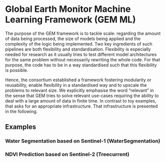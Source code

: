 # Global Earth Monitor Machine Learning Framework (GEM ML)
The purpose of the GEM framework is to tackle scale: regarding the amount of data being processed, the size of models being applied and the complexity of the logic being implemented.
Two key ingredients of such pipelines are both flexibility and standardisation.
Flexibility is especially needed for research as it usually tries to test different model architectures for the same problem without necessarily rewriting the whole code.
For that purpose, the code has to be in a way standardised such that this flexibility is possible.

Hence, the consortium established a framework fostering modularity or reusability, enable flexibility in a standardised way and to upscale the problems to relevant size.
We explicitly emphasise the word “relevant” in the sense that GEM tries to solve relevant use-cases requiring the ability to deal with a large amount of data in finite time.
In contrast to toy examples, that asks for an appropriate infrastructure.
That infrastructure is presented in the following.

## Examples
### Water Segmentation based on Sentinel-1 (WaterSegmentation)
### NDVI Prediction based on Sentinel-2 (Treecurrent)
